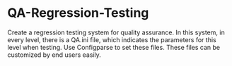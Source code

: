 # QA-Regression-Testing
Create a regression testing system for quality assurance.
In this system, in every level, there is a QA.ini file, which indicates the parameters for this level when testing. Use Configparse to set these files. These files can be customized by end users easily.
